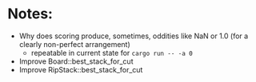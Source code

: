 # Notes:

- Why does scoring produce, sometimes, oddities like NaN or 1.0 (for a clearly non-perfect arrangement)
    - repeatable in current state for `cargo run -- -a 0`
- Improve Board::best_stack_for_cut
- Improve RipStack::best_stack_for_cut
